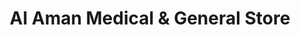 ---
title: "Al Aman Medical & General Store"
url: /karachi/al-aman-medical-and-general-store/
shop: general
---